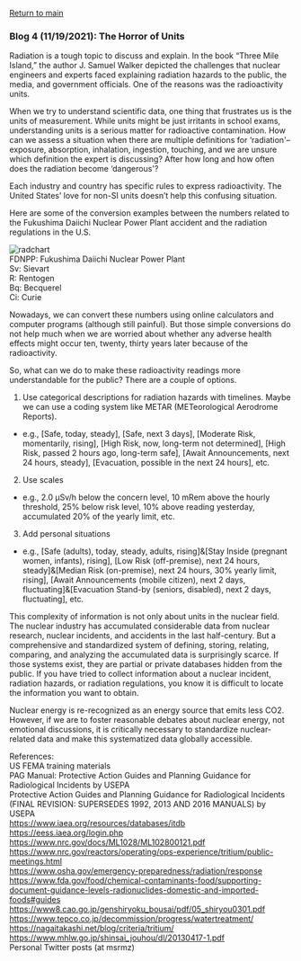 <a href="https://misayasu.github.io/">Return to main</a><br/>

### Blog 4 (11/19/2021): The Horror of Units

Radiation is a tough topic to discuss and explain. In the book “Three Mile Island,” the author J. Samuel Walker depicted the challenges that nuclear engineers and experts faced explaining radiation hazards to the public, the media, and government officials. One of the reasons was the radioactivity units.

When we try to understand scientific data, one thing that frustrates us is the units of measurement. While units might be just irritants in school exams, understanding units is a serious matter for radioactive contamination. How can we assess a situation when there are multiple definitions for ‘radiation'–exposure, absorption, inhalation, ingestion, touching, and we are unsure which definition the expert is discussing?  After how long and how often does the radiation become ‘dangerous'? 

Each industry and country has specific rules to express radioactivity. The United States’ love for non-SI units doesn’t help this confusing situation.

Here are some of the conversion examples between the numbers related to the Fukushima Daiichi Nuclear Power Plant accident and the radiation regulations in the U.S.

![radchart](https://user-images.githubusercontent.com/24228560/142558292-ce648990-c6a4-431f-86bb-59662f5bc761.jpg)<br/>
FDNPP: Fukushima Daiichi Nuclear Power Plant<br/>
Sv: Sievart<br/>
R: Rentogen<br/>
Bq: Becquerel<br/>
Ci: Curie<br/>

Nowadays, we can convert these numbers using online calculators and computer programs (although still painful). But those simple conversions do not help much when we are worried about whether any adverse health effects might occur ten, twenty, thirty years later because of the radioactivity.

So, what can we do to make these radioactivity readings more understandable for the public? There are a couple of options.

1) Use categorical descriptions for radiation hazards with timelines. Maybe we can use a coding system like METAR (METeorological Aerodrome Reports).

- e.g., [Safe, today, steady], [Safe, next 3 days], [Moderate Risk, momentarily, rising], [High Risk, now, long-term not determined], [High Risk, passed 2 hours ago, long-term safe], [Await Announcements, next 24 hours, steady], [Evacuation, possible in the next 24 hours], etc. 

2) Use scales

- e.g., 2.0 µSv/h below the concern level, 10 mRem above the hourly threshold, 25% below risk level, 10% above reading yesterday, accumulated 20% of the yearly limit, etc.

3) Add personal situations

- e.g., [Safe (adults), today, steady, adults, rising]&[Stay Inside (pregnant women, infants), rising], [Low Risk (off-premise), next 24 hours, steady]&[Median Risk (on-premise), next 24 hours, 30% yearly limit, rising], [Await Announcements (mobile citizen), next 2 days, fluctuating]&[Evacuation Stand-by (seniors, disabled), next 2 days,  fluctuating], etc.

This complexity of information is not only about units in the nuclear field. The nuclear industry has accumulated considerable data from nuclear research, nuclear incidents, and accidents in the last half-century. But a comprehensive and standardized system of defining, storing, relating, comparing, and analyzing the accumulated data is surprisingly scarce. If those systems exist, they are partial or private databases hidden from the public. If you have tried to collect information about a nuclear incident, radiation hazards, or radiation regulations, you know it is difficult to locate the information you want to obtain.

Nuclear energy is re-recognized as an energy source that emits less CO2. However, if we are to foster reasonable debates about nuclear energy, not emotional discussions, it is critically necessary to standardize nuclear-related data and make this systematized data globally accessible.

References:<br/>
US FEMA training materials<br/>
PAG Manual: Protective Action Guides and Planning Guidance for Radiological Incidents by USEPA<br/>
Protective Action Guides and Planning Guidance for Radiological Incidents (FINAL REVISION: SUPERSEDES 1992, 2013 AND 2016 MANUALS) by USEPA<br/>
https://www.iaea.org/resources/databases/itdb<br/>
https://eess.iaea.org/login.php<br/>
https://www.nrc.gov/docs/ML1028/ML102800121.pdf<br/>
https://www.nrc.gov/reactors/operating/ops-experience/tritium/public-meetings.html<br/>
https://www.osha.gov/emergency-preparedness/radiation/response<br/>
https://www.fda.gov/food/chemical-contaminants-food/supporting-document-guidance-levels-radionuclides-domestic-and-imported-foods#guides<br/>
https://www8.cao.go.jp/genshiryoku_bousai/pdf/05_shiryou0301.pdf<br/>
https://www.tepco.co.jp/decommission/progress/watertreatment/<br/>
https://nagaitakashi.net/blog/criteria/tritium/<br/>
https://www.mhlw.go.jp/shinsai_jouhou/dl/20130417-1.pdf<br/>
Personal Twitter posts (at msrmz)

